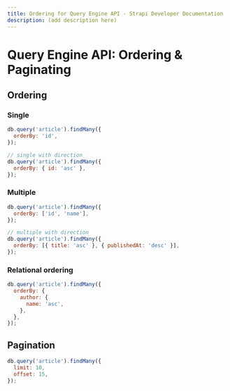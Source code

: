 ```yaml
---
title: Ordering for Query Engine API - Strapi Developer Documentation
description: (add description here)
---
```

<!-- TODO: update SEO tags -->

# Query Engine API: Ordering & Paginating

## Ordering

### Single

```js
db.query('article').findMany({
  orderBy: 'id',
});

// single with direction
db.query('article').findMany({
  orderBy: { id: 'asc' },
});
```

### Multiple

```js
db.query('article').findMany({
  orderBy: ['id', 'name'],
});

// multiple with direction
db.query('article').findMany({
  orderBy: [{ title: 'asc' }, { publishedAt: 'desc' }],
});
```

### Relational ordering

```js
db.query('article').findMany({
  orderBy: {
    author: {
      name: 'asc',
    },
  },
});
```

## Pagination

```js
db.query('article').findMany({
  limit: 10,
  offset: 15,
});
```
